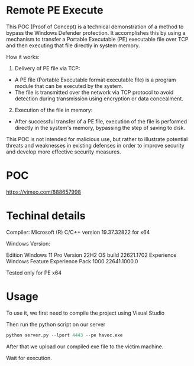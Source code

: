 # Remote PE Execute 

This POC (Proof of Concept) is a technical demonstration of a method to bypass the Windows Defender protection. It accomplishes this by using a mechanism to transfer a Portable Executable (PE) executable file over TCP and then executing that file directly in system memory.

How it works:
1. Delivery of PE file via TCP:
  - A PE file (Portable Executable format executable file) is a program module that can be executed by the system.
  - The file is transmitted over the network via TCP protocol to avoid detection during transmission using encryption or data concealment.
2. Execution of the file in memory:
  - After successful transfer of a PE file, execution of the file is performed directly in the system's memory, bypassing the step of saving to disk.


This POC is not intended for malicious use, but rather to illustrate potential threats and weaknesses in existing defenses in order to improve security and develop more effective security measures.

# POC 
https://vimeo.com/888657998

# Techinal details 

Compiler: Microsoft (R) C/C++ version 19.37.32822 for x64

Windows Version:

Edition Windows 11 Pro Version 22H2 OS build 22621.1702 Experience Windows Feature Experience Pack 1000.22641.1000.0

Tested only for PE x64 

# Usage 

To use it, we first need to compile the project using Visual Studio

Then run the python script on our server

```python
python server.py --lport 4443 --pe havoc.exe
```

After that we upload our compiled exe file to the victim machine. 

Wait for execution.
